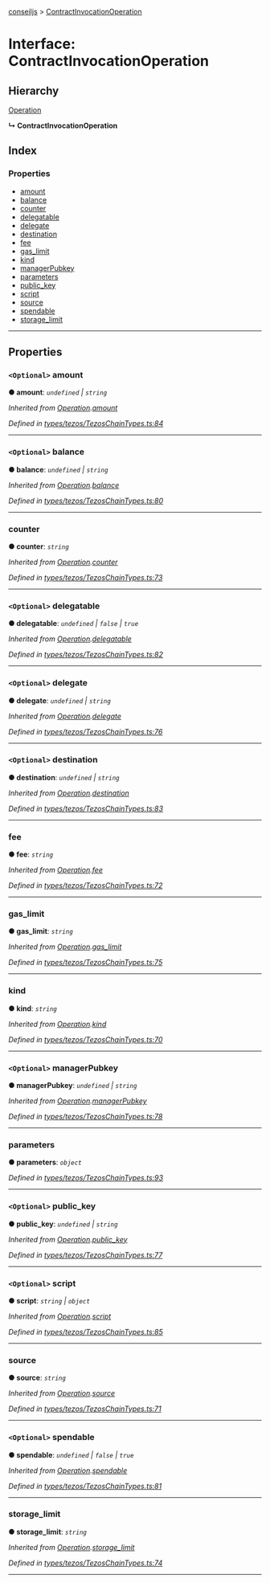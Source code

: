 [conseiljs](../README.md) > [ContractInvocationOperation](../interfaces/contractinvocationoperation.md)

# Interface: ContractInvocationOperation

## Hierarchy

 [Operation](operation.md)

**↳ ContractInvocationOperation**

## Index

### Properties

* [amount](contractinvocationoperation.md#amount)
* [balance](contractinvocationoperation.md#balance)
* [counter](contractinvocationoperation.md#counter)
* [delegatable](contractinvocationoperation.md#delegatable)
* [delegate](contractinvocationoperation.md#delegate)
* [destination](contractinvocationoperation.md#destination)
* [fee](contractinvocationoperation.md#fee)
* [gas_limit](contractinvocationoperation.md#gas_limit)
* [kind](contractinvocationoperation.md#kind)
* [managerPubkey](contractinvocationoperation.md#managerpubkey)
* [parameters](contractinvocationoperation.md#parameters)
* [public_key](contractinvocationoperation.md#public_key)
* [script](contractinvocationoperation.md#script)
* [source](contractinvocationoperation.md#source)
* [spendable](contractinvocationoperation.md#spendable)
* [storage_limit](contractinvocationoperation.md#storage_limit)

---

## Properties

<a id="amount"></a>

### `<Optional>` amount

**● amount**: *`undefined` \| `string`*

*Inherited from [Operation](operation.md).[amount](operation.md#amount)*

*Defined in [types/tezos/TezosChainTypes.ts:84](https://github.com/Cryptonomic/ConseilJS/blob/e4b4aa7/src/types/tezos/TezosChainTypes.ts#L84)*

___
<a id="balance"></a>

### `<Optional>` balance

**● balance**: *`undefined` \| `string`*

*Inherited from [Operation](operation.md).[balance](operation.md#balance)*

*Defined in [types/tezos/TezosChainTypes.ts:80](https://github.com/Cryptonomic/ConseilJS/blob/e4b4aa7/src/types/tezos/TezosChainTypes.ts#L80)*

___
<a id="counter"></a>

###  counter

**● counter**: *`string`*

*Inherited from [Operation](operation.md).[counter](operation.md#counter)*

*Defined in [types/tezos/TezosChainTypes.ts:73](https://github.com/Cryptonomic/ConseilJS/blob/e4b4aa7/src/types/tezos/TezosChainTypes.ts#L73)*

___
<a id="delegatable"></a>

### `<Optional>` delegatable

**● delegatable**: *`undefined` \| `false` \| `true`*

*Inherited from [Operation](operation.md).[delegatable](operation.md#delegatable)*

*Defined in [types/tezos/TezosChainTypes.ts:82](https://github.com/Cryptonomic/ConseilJS/blob/e4b4aa7/src/types/tezos/TezosChainTypes.ts#L82)*

___
<a id="delegate"></a>

### `<Optional>` delegate

**● delegate**: *`undefined` \| `string`*

*Inherited from [Operation](operation.md).[delegate](operation.md#delegate)*

*Defined in [types/tezos/TezosChainTypes.ts:76](https://github.com/Cryptonomic/ConseilJS/blob/e4b4aa7/src/types/tezos/TezosChainTypes.ts#L76)*

___
<a id="destination"></a>

### `<Optional>` destination

**● destination**: *`undefined` \| `string`*

*Inherited from [Operation](operation.md).[destination](operation.md#destination)*

*Defined in [types/tezos/TezosChainTypes.ts:83](https://github.com/Cryptonomic/ConseilJS/blob/e4b4aa7/src/types/tezos/TezosChainTypes.ts#L83)*

___
<a id="fee"></a>

###  fee

**● fee**: *`string`*

*Inherited from [Operation](operation.md).[fee](operation.md#fee)*

*Defined in [types/tezos/TezosChainTypes.ts:72](https://github.com/Cryptonomic/ConseilJS/blob/e4b4aa7/src/types/tezos/TezosChainTypes.ts#L72)*

___
<a id="gas_limit"></a>

###  gas_limit

**● gas_limit**: *`string`*

*Inherited from [Operation](operation.md).[gas_limit](operation.md#gas_limit)*

*Defined in [types/tezos/TezosChainTypes.ts:75](https://github.com/Cryptonomic/ConseilJS/blob/e4b4aa7/src/types/tezos/TezosChainTypes.ts#L75)*

___
<a id="kind"></a>

###  kind

**● kind**: *`string`*

*Inherited from [Operation](operation.md).[kind](operation.md#kind)*

*Defined in [types/tezos/TezosChainTypes.ts:70](https://github.com/Cryptonomic/ConseilJS/blob/e4b4aa7/src/types/tezos/TezosChainTypes.ts#L70)*

___
<a id="managerpubkey"></a>

### `<Optional>` managerPubkey

**● managerPubkey**: *`undefined` \| `string`*

*Inherited from [Operation](operation.md).[managerPubkey](operation.md#managerpubkey)*

*Defined in [types/tezos/TezosChainTypes.ts:78](https://github.com/Cryptonomic/ConseilJS/blob/e4b4aa7/src/types/tezos/TezosChainTypes.ts#L78)*

___
<a id="parameters"></a>

###  parameters

**● parameters**: *`object`*

*Defined in [types/tezos/TezosChainTypes.ts:93](https://github.com/Cryptonomic/ConseilJS/blob/e4b4aa7/src/types/tezos/TezosChainTypes.ts#L93)*

___
<a id="public_key"></a>

### `<Optional>` public_key

**● public_key**: *`undefined` \| `string`*

*Inherited from [Operation](operation.md).[public_key](operation.md#public_key)*

*Defined in [types/tezos/TezosChainTypes.ts:77](https://github.com/Cryptonomic/ConseilJS/blob/e4b4aa7/src/types/tezos/TezosChainTypes.ts#L77)*

___
<a id="script"></a>

### `<Optional>` script

**● script**: *`string` \| `object`*

*Inherited from [Operation](operation.md).[script](operation.md#script)*

*Defined in [types/tezos/TezosChainTypes.ts:85](https://github.com/Cryptonomic/ConseilJS/blob/e4b4aa7/src/types/tezos/TezosChainTypes.ts#L85)*

___
<a id="source"></a>

###  source

**● source**: *`string`*

*Inherited from [Operation](operation.md).[source](operation.md#source)*

*Defined in [types/tezos/TezosChainTypes.ts:71](https://github.com/Cryptonomic/ConseilJS/blob/e4b4aa7/src/types/tezos/TezosChainTypes.ts#L71)*

___
<a id="spendable"></a>

### `<Optional>` spendable

**● spendable**: *`undefined` \| `false` \| `true`*

*Inherited from [Operation](operation.md).[spendable](operation.md#spendable)*

*Defined in [types/tezos/TezosChainTypes.ts:81](https://github.com/Cryptonomic/ConseilJS/blob/e4b4aa7/src/types/tezos/TezosChainTypes.ts#L81)*

___
<a id="storage_limit"></a>

###  storage_limit

**● storage_limit**: *`string`*

*Inherited from [Operation](operation.md).[storage_limit](operation.md#storage_limit)*

*Defined in [types/tezos/TezosChainTypes.ts:74](https://github.com/Cryptonomic/ConseilJS/blob/e4b4aa7/src/types/tezos/TezosChainTypes.ts#L74)*

___

